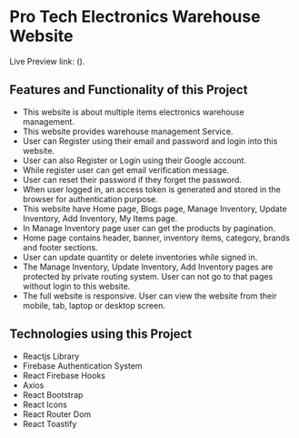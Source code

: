 # Pro Tech Electronics Warehouse Website

Live Preview link: ().

## Features and Functionality of this Project
 - This website is about multiple items electronics warehouse management.
 - This website provides warehouse management Service.
 - User can Register using their email and password and login into this website.
 - User can also Register or Login using their Google account.
 - While register user can get email verification message.
 - User can reset their password if they forget the password.
 - When user logged in, an access token is generated and stored in the browser for authentication purpose.
 - This website have Home page, Blogs page, Manage Inventory, Update Inventory, Add Inventory, My Items page.
 - In Manage Inventory page user can get the products by pagination.
 - Home page contains header, banner, inventory items, category, brands and footer sections.
 - User can update quantity or delete inventories while signed in.
 - The Manage Inventory, Update Inventory, Add Inventory pages are protected by private routing system. User can not go to that pages without login to this website.
 - The full website is responsive. User can view the website from their mobile, tab, laptop or desktop screen. 

## Technologies using this Project
 - Reactjs Library
 - Firebase Authentication System
 - React Firebase Hooks
 - Axios
 - React Bootstrap
 - React Icons
 - React Router Dom
 - React Toastify